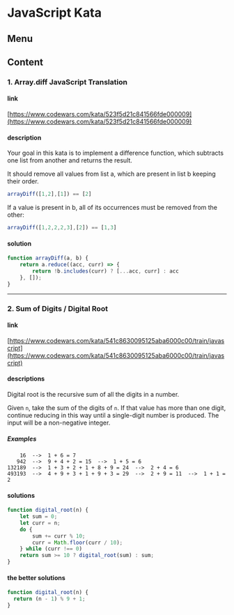 # JavaScript Kata
## Menu

## Content
### 1. Array.diff JavaScript Translation
#### link
[https://www.codewars.com/kata/523f5d21c841566fde000009](https://www.codewars.com/kata/523f5d21c841566fde000009)

#### description
Your goal in this kata is to implement a difference function, which subtracts one list from another and returns the result.

It should remove all values from list a, which are present in list b keeping their order.

```js
arrayDiff([1,2],[1]) == [2]
```
If a value is present in b, all of its occurrences must be removed from the other:

```js
arrayDiff([1,2,2,2,3],[2]) == [1,3]
```

#### solution
```js
function arrayDiff(a, b) {
    return a.reduce((acc, curr) => {
        return !b.includes(curr) ? [...acc, curr] : acc
    }, []);
}
```
---

### 2. Sum of Digits / Digital Root
#### link
[https://www.codewars.com/kata/541c8630095125aba6000c00/train/javascript](https://www.codewars.com/kata/541c8630095125aba6000c00/train/javascript)

#### descriptions

Digital root is the recursive sum of all the digits in a number.

Given `n`, take the sum of the digits of `n`. If that value has more than one digit, continue reducing in this way until a single-digit number is produced. The input will be a non-negative integer.

##### Examples
```plains
    16  -->  1 + 6 = 7
   942  -->  9 + 4 + 2 = 15  -->  1 + 5 = 6
132189  -->  1 + 3 + 2 + 1 + 8 + 9 = 24  -->  2 + 4 = 6
493193  -->  4 + 9 + 3 + 1 + 9 + 3 = 29  -->  2 + 9 = 11  -->  1 + 1 = 2
```
#### solutions
```js
function digital_root(n) {
    let sum = 0;
    let curr = n;
    do {
        sum += curr % 10;
        curr = Math.floor(curr / 10);
    } while (curr !== 0)
    return sum >= 10 ? digital_root(sum) : sum;
}
```

#### the better solutions
```js
function digital_root(n) {
  return (n - 1) % 9 + 1;
}
```
